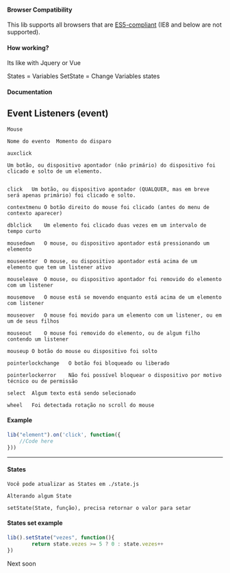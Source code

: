 #### Browser Compatibility

This lib supports all browsers that are [ES5-compliant](http://kangax.github.io/compat-table/es5/) (IE8 and below are not supported).

#### How working?
Its like with Jquery or Vue

States = Variables
SetState = Change Variables states

#### Documentation

## Event Listeners (event)

```
Mouse

Nome do evento	Momento do disparo

auxclick	

Um botão, ou dispositivo apontador (não primário) do dispositivo foi clicado e solto de um elemento.


click	Um botão, ou dispositivo apontador (QUALQUER, mas em breve será apenas primário) foi clicado e solto.

contextmenu	O botão direito do mouse foi clicado (antes do menu de contexto aparecer)

dblclick	Um elemento foi clicado duas vezes em um intervalo de tempo curto

mousedown	O mouse, ou dispositivo apontador está pressionando um elemento

mouseenter	O mouse, ou dispositivo apontador está acima de um elemento que tem um listener ativo

mouseleave	O mouse, ou dispositivo apontador foi removido do elemento com um listener

mousemove	O mouse está se movendo enquanto está acima de um elemento com listener

mouseover	O mouse foi movido para um elemento com um listener, ou em um de seus filhos

mouseout	O mouse foi removido do elemento, ou de algum filho contendo um listener

mouseup	O botão do mouse ou dispositivo foi solto

pointerlockchange	O botão foi bloqueado ou liberado

pointerlockerror	Não foi possível bloquear o dispositivo por motivo técnico ou de permissão

select	Algum texto está sendo selecionado

wheel	Foi detectada rotação no scroll do mouse
```

#### Example
```javascript
lib("element").on('click', function({
    //Code here
}))
```

---------------------------------------------
#### States
```
Você pode atualizar as States em ./state.js

Alterando algum State
```

```
setState(State, função), precisa retornar o valor para setar
```

#### States set example
```javascript
lib().setState("vezes", function(){
        return state.vezes >= 5 ? 0 : state.vezes++
})
```

Next soon
